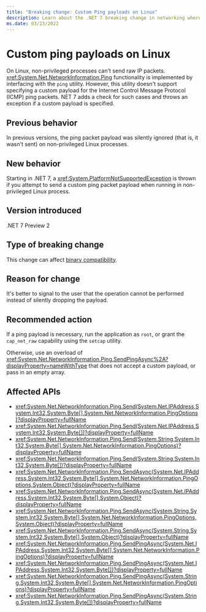```yaml
---
title: "Breaking change: Custom Ping payloads on Linux"
description: Learn about the .NET 7 breaking change in networking where an exception is thrown on non-privileged Linux processes when a custom payload is passed to the Ping method.
ms.date: 03/23/2022
---
```

# Custom ping payloads on Linux

On Linux, non-privileged processes can't send raw IP packets. <xref:System.Net.NetworkInformation.Ping> functionality is implemented by interfacing with the `ping` utility. However, this utility doesn't support specifying a custom payload for the Internet Control Message Protocol (ICMP) ping packets. NET 7 adds a check for such cases and throws an exception if a custom payload is specified.

## Previous behavior

In previous versions, the ping packet payload was silently ignored (that is, it wasn't sent) on non-privileged Linux processes.

## New behavior

Starting in .NET 7, a <xref:System.PlatformNotSupportedException> is thrown if you attempt to send a custom ping packet payload when running in non-privileged Linux process.

## Version introduced

.NET 7 Preview 2

## Type of breaking change

This change can affect [binary compatibility](../../categories.md#binary-compatibility).

## Reason for change

It's better to signal to the user that the operation cannot be performed instead of silently dropping the payload.

## Recommended action

If a ping payload is necessary, run the application as `root`, or grant the `cap_net_raw` capability using the `setcap` utility.

Otherwise, use an overload of <xref:System.Net.NetworkInformation.Ping.SendPingAsync%2A?displayProperty=nameWithType> that does not accept a custom payload, or pass in an empty array.

## Affected APIs

- <xref:System.Net.NetworkInformation.Ping.Send(System.Net.IPAddress,System.Int32,System.Byte[],System.Net.NetworkInformation.PingOptions)?displayProperty=fullName>
- <xref:System.Net.NetworkInformation.Ping.Send(System.Net.IPAddress,System.Int32,System.Byte[])?displayProperty=fullName>
- <xref:System.Net.NetworkInformation.Ping.Send(System.String,System.Int32,System.Byte[],System.Net.NetworkInformation.PingOptions)?displayProperty=fullName>
- <xref:System.Net.NetworkInformation.Ping.Send(System.String,System.Int32,System.Byte[])?displayProperty=fullName>
- <xref:System.Net.NetworkInformation.Ping.SendAsync(System.Net.IPAddress,System.Int32,System.Byte[],System.Net.NetworkInformation.PingOptions,System.Object)?displayProperty=fullName>
- <xref:System.Net.NetworkInformation.Ping.SendAsync(System.Net.IPAddress,System.Int32,System.Byte[],System.Object)?displayProperty=fullName>
- <xref:System.Net.NetworkInformation.Ping.SendAsync(System.String,System.Int32,System.Byte[],System.Net.NetworkInformation.PingOptions,System.Object)?displayProperty=fullName>
- <xref:System.Net.NetworkInformation.Ping.SendAsync(System.String,System.Int32,System.Byte[],System.Object)?displayProperty=fullName>
- <xref:System.Net.NetworkInformation.Ping.SendPingAsync(System.Net.IPAddress,System.Int32,System.Byte[],System.Net.NetworkInformation.PingOptions)?displayProperty=fullName>
- <xref:System.Net.NetworkInformation.Ping.SendPingAsync(System.Net.IPAddress,System.Int32,System.Byte[])?displayProperty=fullName>
- <xref:System.Net.NetworkInformation.Ping.SendPingAsync(System.String,System.Int32,System.Byte[],System.Net.NetworkInformation.PingOptions)?displayProperty=fullName>
- <xref:System.Net.NetworkInformation.Ping.SendPingAsync(System.String,System.Int32,System.Byte[])?displayProperty=fullName>
